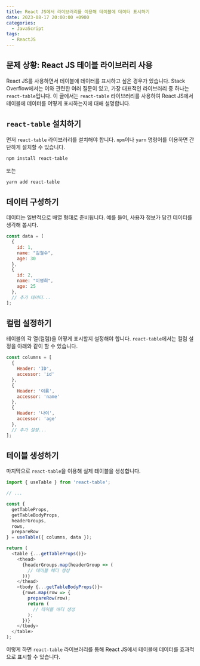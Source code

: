 ```yaml
---
title: React JS에서 라이브러리를 이용해 테이블에 데이터 표시하기
date: 2023-08-17 20:00:00 +0900
categories:
  - JavaScript
tags:
  - ReactJS
---
```


## 문제 상황: React JS 테이블 라이브러리 사용

React JS를 사용하면서 테이블에 데이터를 표시하고 싶은 경우가 있습니다. Stack Overflow에서는 이와 관련한 여러 질문이 있고, 가장 대표적인 라이브러리 중 하나는 `react-table`입니다. 이 글에서는 `react-table` 라이브러리를 사용하여 React JS에서 테이블에 데이터를 어떻게 표시하는지에 대해 설명합니다.

## `react-table` 설치하기

먼저 `react-table` 라이브러리를 설치해야 합니다. `npm`이나 `yarn` 명령어를 이용하면 간단하게 설치할 수 있습니다.

```bash
npm install react-table
```

또는

```bash
yarn add react-table
```

## 데이터 구성하기

데이터는 일반적으로 배열 형태로 준비됩니다. 예를 들어, 사용자 정보가 담긴 데이터를 생각해 봅시다.

```javascript
const data = [
  {
    id: 1,
    name: "김철수",
    age: 30
  },
  {
    id: 2,
    name: "이영희",
    age: 25
  },
  // 추가 데이터...
];
```

## 컬럼 설정하기

테이블의 각 열(컬럼)을 어떻게 표시할지 설정해야 합니다. `react-table`에서는 컬럼 설정을 아래와 같이 할 수 있습니다.

```javascript
const columns = [
  {
    Header: 'ID',
    accessor: 'id'
  },
  {
    Header: '이름',
    accessor: 'name'
  },
  {
    Header: '나이',
    accessor: 'age'
  },
  // 추가 설정...
];
```

## 테이블 생성하기

마지막으로 `react-table`을 이용해 실제 테이블을 생성합니다. 

```javascript
import { useTable } from 'react-table';

// ...

const {
  getTableProps,
  getTableBodyProps,
  headerGroups,
  rows,
  prepareRow
} = useTable({ columns, data });

return (
  <table {...getTableProps()}>
    <thead>
      {headerGroups.map(headerGroup => (
        // 테이블 헤더 생성
      ))}
    </thead>
    <tbody {...getTableBodyProps()}>
      {rows.map(row => {
        prepareRow(row);
        return (
          // 테이블 바디 생성
        );
      })}
    </tbody>
  </table>
);
```

이렇게 하면 `react-table` 라이브러리를 통해 React JS에서 테이블에 데이터를 효과적으로 표시할 수 있습니다.